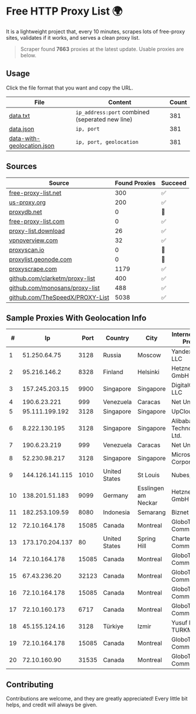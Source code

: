 
# Free HTTP Proxy List 🌍

It is a lightweight project that, every 10 minutes, scrapes lots of free-proxy sites, validates if it works, and serves a clean proxy list.


> Scraper found **7663** proxies at the latest update. Usable proxies are below.

## Usage

Click the file format that you want and copy the URL.


|File|Content|Count|
|----|-------|-----|
|[data.txt](https://raw.githubusercontent.com/themiralay/Proxy-List-World/master/data.txt)|`ip_address:port` combined (seperated new line)|381|
|[data.json](https://raw.githubusercontent.com/themiralay/Proxy-List-World/master/data.json)|`ip, port`|381|
|[data-with-geolocation.json](https://raw.githubusercontent.com/themiralay/Proxy-List-World/master/data-with-geolocation.json)|`ip, port, geolocation`|381|

## Sources

|Source|Found Proxies|Succeed|
|------|-------------|-------|
|[free-proxy-list.net](https://free-proxy-list.net)|300|✅|
|[us-proxy.org](https://www.us-proxy.org)|200|✅|
|[proxydb.net](http://proxydb.net)|0|🚫|
|[free-proxy-list.com](https://free-proxy-list.com/?page=&port=&type%5B%5D=http&type%5B%5D=https&up_time=0&search=Search)|0|✅|
|[proxy-list.download](https://www.proxy-list.download/HTTP)|26|✅|
|[vpnoverview.com](https://vpnoverview.com/privacy/anonymous-browsing/free-proxy-servers)|32|✅|
|[proxyscan.io](https://www.proxyscan.io)|0|🚫|
|[proxylist.geonode.com](https://proxylist.geonode.com/api/proxy-list?limit=300&page=1&sort_by=lastChecked&sort_type=desc&protocols=http,https)|0|🚫|
|[proxyscrape.com](https://api.proxyscrape.com/v2/?request=displayproxies&protocol=http&timeout=10000&country=all&ssl=all&anonymity=all)|1179|✅|
|[github.com/clarketm/proxy-list](https://raw.githubusercontent.com/clarketm/proxy-list/master/proxy-list-raw.txt)|400|✅|
|[github.com/monosans/proxy-list](https://raw.githubusercontent.com/monosans/proxy-list/main/proxies/http.txt)|488|✅|
|[github.com/TheSpeedX/PROXY-List](https://raw.githubusercontent.com/TheSpeedX/PROXY-List/master/http.txt)|5038|✅|


## Sample Proxies With Geolocation Info

|#|Ip|Port|Country|City|Internet Service Provider|
|-|--|----|-------|----|-------------------------|
|1|51.250.64.75|3128|Russia|Moscow|Yandex.Cloud LLC|
|2|95.216.146.2|8328|Finland|Helsinki|Hetzner Online GmbH|
|3|157.245.203.15|9900|Singapore|Singapore|DigitalOcean, LLC|
|4|190.6.23.221|999|Venezuela|Caracas|Net Uno|
|5|95.111.199.192|3128|Singapore|Singapore|UpCloud Ltd|
|6|8.222.130.195|3128|Singapore|Singapore|Alibaba (US) Technology Co., Ltd.|
|7|190.6.23.219|999|Venezuela|Caracas|Net Uno|
|8|52.230.98.217|3128|Singapore|Singapore|Microsoft Corporation|
|9|144.126.141.115|1010|United States|St Louis|Nubes, LLC|
|10|138.201.51.183|9099|Germany|Esslingen am Neckar|Hetzner Online GmbH|
|11|182.253.109.59|8080|Indonesia|Semarang|Biznet Metronet|
|12|72.10.164.178|15085|Canada|Montreal|GloboTech Communications|
|13|173.170.204.137|80|United States|Spring Hill|Charter Communications|
|14|72.10.164.178|15085|Canada|Montreal|GloboTech Communications|
|15|67.43.236.20|32123|Canada|Montreal|GloboTech Communications|
|16|72.10.164.178|15085|Canada|Montreal|GloboTech Communications|
|17|72.10.160.173|6717|Canada|Montreal|GloboTech Communications|
|18|45.155.124.16|3128|Türkiye|Izmir|Yusuf Kemal TURKMENOGLU|
|19|72.10.164.178|15085|Canada|Montreal|GloboTech Communications|
|20|72.10.160.90|31535|Canada|Montreal|GloboTech Communications|



## Contributing

Contributions are welcome, and they are greatly appreciated! Every
little bit helps, and credit will always be given.

